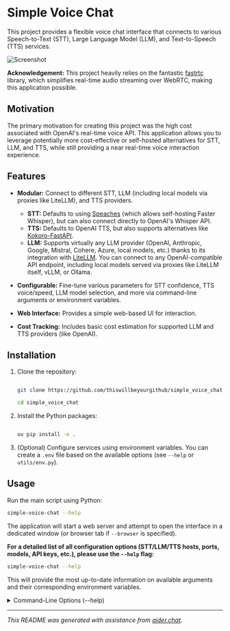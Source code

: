 # Simple Voice Chat

This project provides a flexible voice chat interface that connects to various Speech-to-Text (STT), Large Language Model (LLM), and Text-to-Speech (TTS) services.

![Screenshot](screenshot.png)

**Acknowledgement:** This project heavily relies on the fantastic [fastrtc](https://github.com/gradio-app/fastrtc) library, which simplifies real-time audio streaming over WebRTC, making this application possible.

## Motivation

The primary motivation for creating this project was the high cost associated with OpenAI's real-time voice API. This application allows you to leverage potentially more cost-effective or self-hosted alternatives for STT, LLM, and TTS, while still providing a near real-time voice interaction experience.


## Features

*   **Modular:** Connect to different STT, LLM (including local models via proxies like LiteLLM), and TTS providers.
    *   **STT:** Defaults to using [Speaches](https://github.com/speaches-ai/speaches) (which allows self-hosting Faster Whisper), but can also connect directly to OpenAI's Whisper API.
    *   **TTS:** Defaults to OpenAI TTS, but also supports alternatives like [Kokoro-FastAPI](https://github.com/remsky/Kokoro-FastAPI).
    *   **LLM:** Supports virtually any LLM provider (OpenAI, Anthropic, Google, Mistral, Cohere, Azure, local models, etc.) thanks to its integration with [LiteLLM](https://github.com/BerriAI/litellm/). You can connect to any OpenAI-compatible API endpoint, including local models served via proxies like LiteLLM itself, vLLM, or Ollama.

*   **Configurable:** Fine-tune various parameters for STT confidence, TTS voice/speed, LLM model selection, and more via command-line arguments or environment variables.

*   **Web Interface:** Provides a simple web-based UI for interaction.

*   **Cost Tracking:** Includes basic cost estimation for supported LLM and TTS providers (like OpenAI).


## Installation


1.  Clone the repository:

    ```bash

    git clone https://github.com/thiswillbeyourgithub/simple_voice_chat

    cd simple_voice_chat

    ```

2.  Install the Python packages:

    ```bash

    uv pip install -e .

    ```

3.  (Optional) Configure services using environment variables. You can create a `.env` file based on the available options (see `--help` or `utils/env.py`).



## Usage



Run the main script using Python:


```bash
simple-voice-chat --help
```




The application will start a web server and attempt to open the interface in a dedicated window (or browser tab if `--browser` is specified).



**For a detailed list of all configuration options (STT/LLM/TTS hosts, ports, models, API keys, etc.), please use the `--help` flag:**


```bash
simple-voice-chat --help
```




This will provide the most up-to-date information on available arguments and their
corresponding environment variables.

<details>
<summary>Command-Line Options (--help)</summary>
<pre><code>
usage: simple_voice_chat.py [-h] [--host HOST] [--port PORT] [-v]
                               [--auto-start | --no-auto-start] [--browser]
                               [--system-message SYSTEM_MESSAGE]
                               [--llm-host LLM_HOST] [--llm-port LLM_PORT]
                               [--llm-model LLM_MODEL]
                               [--llm-api-key LLM_API_KEY]
                               [--stt-host STT_HOST] [--stt-port STT_PORT]
                               [--stt-model STT_MODEL]
                               [--stt-language STT_LANGUAGE]
                               [--stt-api-key STT_API_KEY]
                               [--stt-no-speech-prob-threshold STT_NO_SPEECH_PROB_THRESHOLD]
                               [--stt-avg-logprob-threshold STT_AVG_LOGPROB_THRESHOLD]
                               [--stt-min-words-threshold STT_MIN_WORDS_THRESHOLD]
                               [--tts-host TTS_HOST] [--tts-port TTS_PORT]
                               [--tts-model TTS_MODEL] [--tts-voice TTS_VOICE]
                               [--tts-api-key TTS_API_KEY]
                               [--tts-speed TTS_SPEED]
                               [--tts-acronym-preserve-list TTS_ACRONYM_PRESERVE_LIST]

Run a simple voice chat interface using a configurable LLM provider, STT
server, and TTS.

options:
  -h, --help            show this help message and exit
  --host HOST           Host address to bind the FastAPI server to. Default:
                        127.0.0.1
  --port PORT           Preferred port to run the FastAPI server on. Default:
                        7860. (Env: APP_PORT)
  -v, --verbose         Enable verbose logging (DEBUG level)
  --auto-start, --no-auto-start
                        Automatically start the connection when the
                        application loads. Default: True
  --browser             Launch the application in the default web browser
                        instead of a dedicated GUI window. Default: False
  --system-message SYSTEM_MESSAGE
                        System message to prepend to the chat history.
                        Default: (from SYSTEM_MESSAGE env var, empty if
                        unset).
  --llm-host LLM_HOST   Host address of the LLM proxy server (optional).
                        Default: None. (Env: LLM_HOST)
  --llm-port LLM_PORT   Port of the LLM proxy server (optional). Default:
                        None. (Env: LLM_PORT)
  --llm-model LLM_MODEL
                        Default LLM model to use (e.g., 'gpt-4o',
                        'litellm_proxy/claude-3-opus'). Default:
                        'litellm_proxy/litellm_best'. (Env: LLM_MODEL)
  --llm-api-key LLM_API_KEY
                        API key for the LLM provider/proxy (optional, depends
                        on setup). Default: None. (Env: LLM_API_KEY)
  --stt-host STT_HOST   Host address of the STT server (e.g., 'api.openai.com'
                        or 'localhost'). Default: 'localhost'. (Env: STT_HOST)
  --stt-port STT_PORT   Port of the STT server (e.g., 443 for OpenAI, 8002 for
                        local). Default: '8002'. (Env: STT_PORT)
  --stt-model STT_MODEL
                        STT model to use (e.g., 'whisper-1' for OpenAI,
                        'deepdml/faster-whisper-large-v3-turbo-ct2' for
                        local). Default: 'deepdml/faster-whisper-
                        large-v3-turbo-ct2'. (Env: STT_MODEL)
  --stt-language STT_LANGUAGE
                        Language code for STT (e.g., 'en', 'fr'). If unset,
                        Whisper usually auto-detects. Default: None. (Env:
                        STT_LANGUAGE)
  --stt-api-key STT_API_KEY
                        API key for the STT server (REQUIRED for OpenAI STT).
                        Default: None. (Env: STT_API_KEY)
  --stt-no-speech-prob-threshold STT_NO_SPEECH_PROB_THRESHOLD
                        STT confidence threshold: Reject if no_speech_prob is
                        higher than this. Default: 0.6. (Env:
                        STT_NO_SPEECH_PROB_THRESHOLD)
  --stt-avg-logprob-threshold STT_AVG_LOGPROB_THRESHOLD
                        STT confidence threshold: Reject if avg_logprob is
                        lower than this. Default: -0.7. (Env:
                        STT_AVG_LOGPROB_THRESHOLD)
  --stt-min-words-threshold STT_MIN_WORDS_THRESHOLD
                        STT confidence threshold: Reject if the number of
                        words is less than this. Default: 5. (Env:
                        STT_MIN_WORDS_THRESHOLD)
  --tts-host TTS_HOST   Host address of the TTS server (e.g., 'api.openai.com'
                        or 'localhost'). Default: 'api.openai.com'. (Env:
                        TTS_HOST)
  --tts-port TTS_PORT   Port of the TTS server (e.g., 443 for OpenAI, 8880 for
                        local). Default: '443'. (Env: TTS_PORT)
  --tts-model TTS_MODEL
                        TTS model to use (e.g., 'tts-1', 'tts-1-hd' for
                        OpenAI, 'kokoro' for local). Default: 'tts-1'. (Env:
                        TTS_MODEL)
  --tts-voice TTS_VOICE
                        Default TTS voice to use (e.g., 'alloy', 'ash', 'echo'
                        for OpenAI, 'ff_siwis' for local). Default: 'nova'.
                        (Env: TTS_VOICE)
  --tts-api-key TTS_API_KEY
                        API key for the TTS server (REQUIRED for OpenAI TTS).
                        Default: None. (Env: TTS_API_KEY)
  --tts-speed TTS_SPEED
                        Default TTS speed multiplier. Default: 1.00. (Env:
                        TTS_SPEED)
  --tts-acronym-preserve-list TTS_ACRONYM_PRESERVE_LIST
                        Comma-separated list of acronyms to preserve during
                        TTS (currently only used for Kokoro TTS). Default: ''.
                        (Env: TTS_ACRONYM_PRESERVE_LIST)
</code></pre>
</details>

---



*This README was generated with assistance from [aider.chat](https://aider.chat).*
